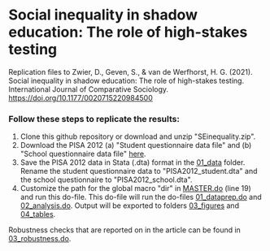 # Social inequality in shadow education: The role of high-stakes testing
Replication files to Zwier, D., Geven, S., &amp; van de Werfhorst, H. G. (2021). Social inequality in shadow education: The role of high-stakes testing. International Journal of Comparative Sociology. https://doi.org/10.1177/0020715220984500

### Follow these steps to replicate the results:
1. Clone this github repository or download and unzip "SEinequality.zip".
2. Download the PISA 2012 (a) "Student questionnaire data file" and (b) "School questionnaire data file" [here](https://www.oecd.org/pisa/data/pisa2012database-downloadabledata.htm).
3. Save the PISA 2012 data in Stata (.dta) format in the [01_data](/01_data) folder. Rename the student questionnaire data to "PISA2012_student.dta" and the school questionnaire to "PISA2012_school.dta".
4. Customize the path for the global macro "dir" in [MASTER.do](MASTER.do) (line 19) and run this do-file. This do-file will run the do-files [01_dataprep.do](01_dataprep.do) and [02_analysis.do](02_analysis.do). Output will be exported to folders [03_figures](/03_figures) and [04_tables](/04_tables).

Robustness checks that are reported on in the article can be found in [03_robustness.do](03_robustness.do).